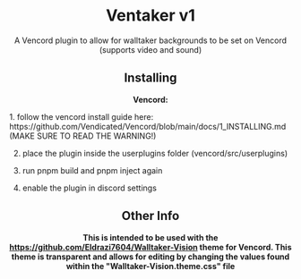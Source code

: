 <div align="center">

# Ventaker v1
A Vencord plugin to allow for walltaker backgrounds to be set on Vencord (supports video and sound)

## Installing

**Vencord:**
<div align="left">
1. follow the vencord install guide here: https://github.com/Vendicated/Vencord/blob/main/docs/1_INSTALLING.md (MAKE SURE TO READ THE WARNING!)
  
2. place the plugin inside the userplugins folder (vencord/src/userplugins)
   
4. run pnpm build and pnpm inject again
   
6. enable the plugin in discord settings
<div align="center">
  
## Other Info
**This is intended to be used with the https://github.com/Eldrazi7604/Walltaker-Vision theme for Vencord. This theme is transparent and allows for editing by changing the values found within the "Walltaker-Vision.theme.css" file**
